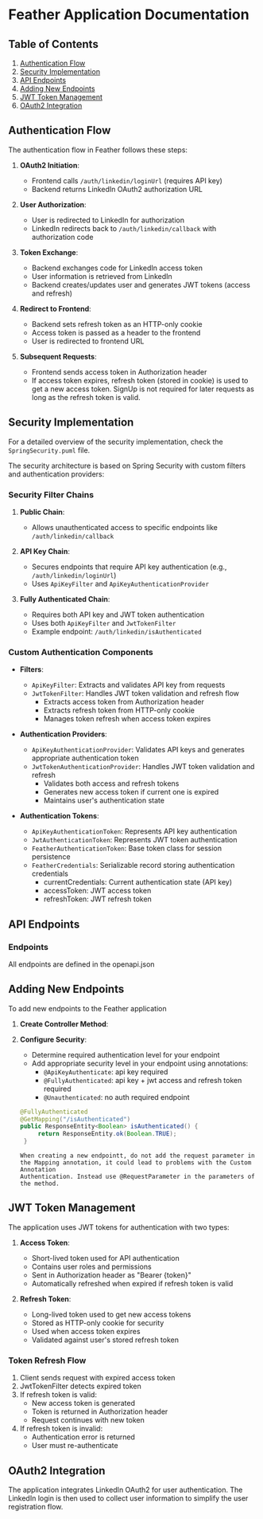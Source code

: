 # Feather Application Documentation

## Table of Contents

1. [Authentication Flow](#authentication-flow)
2. [Security Implementation](#security-implementation)
3. [API Endpoints](#api-endpoints)
4. [Adding New Endpoints](#adding-new-endpoints)
5. [JWT Token Management](#jwt-token-management)
6. [OAuth2 Integration](#oauth2-integration)

## Authentication Flow

The authentication flow in Feather follows these steps:

1. **OAuth2 Initiation**:
    - Frontend calls `/auth/linkedin/loginUrl` (requires API key)
    - Backend returns LinkedIn OAuth2 authorization URL

2. **User Authorization**:
    - User is redirected to LinkedIn for authorization
    - LinkedIn redirects back to `/auth/linkedin/callback` with authorization code

3. **Token Exchange**:
    - Backend exchanges code for LinkedIn access token
    - User information is retrieved from LinkedIn
    - Backend creates/updates user and generates JWT tokens (access and refresh)

4. **Redirect to Frontend**:
    - Backend sets refresh token as an HTTP-only cookie
    - Access token is passed as a header to the frontend
    - User is redirected to frontend URL

5. **Subsequent Requests**:
    - Frontend sends access token in Authorization header
    - If access token expires, refresh token (stored in cookie) is used to get a new access token. SignUp is not required for later requests as long as the
      refresh token is valid.

## Security Implementation

For a detailed overview of the security implementation, check the `SpringSecurity.puml` file.

The security architecture is based on Spring Security with custom filters and authentication providers:

### Security Filter Chains

1. **Public Chain**:
    - Allows unauthenticated access to specific endpoints like `/auth/linkedin/callback`

2. **API Key Chain**:
    - Secures endpoints that require API key authentication (e.g., `/auth/linkedin/loginUrl`)
    - Uses `ApiKeyFilter` and `ApiKeyAuthenticationProvider`

3. **Fully Authenticated Chain**:
    - Requires both API key and JWT token authentication
    - Uses both `ApiKeyFilter` and `JwtTokenFilter`
    - Example endpoint: `/auth/linkedin/isAuthenticated`

### Custom Authentication Components

- **Filters**:
    - `ApiKeyFilter`: Extracts and validates API key from requests
    - `JwtTokenFilter`: Handles JWT token validation and refresh flow
        - Extracts access token from Authorization header
        - Extracts refresh token from HTTP-only cookie
        - Manages token refresh when access token expires

- **Authentication Providers**:
    - `ApiKeyAuthenticationProvider`: Validates API keys and generates appropriate authentication token
    - `JwtTokenAuthenticationProvider`: Handles JWT token validation and refresh
        - Validates both access and refresh tokens
        - Generates new access token if current one is expired
        - Maintains user's authentication state

- **Authentication Tokens**:
    - `ApiKeyAuthenticationToken`: Represents API key authentication
    - `JwtAuthenticationToken`: Represents JWT token authentication
    - `FeatherAuthenticationToken`: Base token class for session persistence
    - `FeatherCredentials`: Serializable record storing authentication credentials
        - currentCredentials: Current authentication state (API key)
        - accessToken: JWT access token
        - refreshToken: JWT refresh token

## API Endpoints

### Endpoints

All endpoints are defined in the openapi.json

## Adding New Endpoints

To add new endpoints to the Feather application

1. **Create Controller Method**:

2. **Configure Security**:
    - Determine required authentication level for your endpoint
    - Add appropriate security level in your endpoint using annotations:
        - `@ApiKeyAuthenticate`: api key required
        - `@FullyAuthenticated`: api key + jwt access and refresh token required
        - `@Unauthenticated`: no auth required endpoint
    ```java
    @FullyAuthenticated
    @GetMapping("/isAuthenticated")
    public ResponseEntity<Boolean> isAuthenticated() {
         return ResponseEntity.ok(Boolean.TRUE);
     }
     ```

    ```
    When creating a new endpointt, do not add the request parameter in the Mapping annotation, it could lead to problems with the Custom Annotation 
   Authentication. Instead use @RequestParameter in the parameters of the method.
    ```

## JWT Token Management

The application uses JWT tokens for authentication with two types:

1. **Access Token**:
    - Short-lived token used for API authentication
    - Contains user roles and permissions
    - Sent in Authorization header as "Bearer {token}"
    - Automatically refreshed when expired if refresh token is valid

2. **Refresh Token**:
    - Long-lived token used to get new access tokens
    - Stored as HTTP-only cookie for security
    - Used when access token expires
    - Validated against user's stored refresh token

### Token Refresh Flow

1. Client sends request with expired access token
2. JwtTokenFilter detects expired token
3. If refresh token is valid:
    - New access token is generated
    - Token is returned in Authorization header
    - Request continues with new token
4. If refresh token is invalid:
    - Authentication error is returned
    - User must re-authenticate

## OAuth2 Integration

The application integrates LinkedIn OAuth2 for user authentication. The LinkedIn login is then used to collect user information to simplify the user
registration flow.